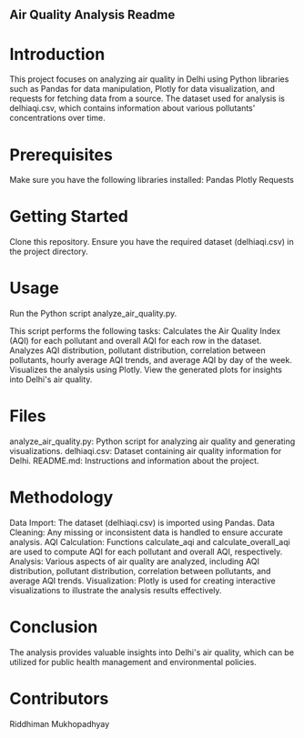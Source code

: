 ## Air Quality Analysis Readme

# Introduction
This project focuses on analyzing air quality in Delhi using Python libraries such as Pandas for data manipulation, Plotly for data visualization, and requests for fetching data from a source. The dataset used for analysis is delhiaqi.csv, which contains information about various pollutants' concentrations over time.

# Prerequisites
Make sure you have the following libraries installed:
Pandas
Plotly
Requests

# Getting Started

Clone this repository.
Ensure you have the required dataset (delhiaqi.csv) in the project directory.

# Usage
Run the Python script analyze_air_quality.py.

This script performs the following tasks:
Calculates the Air Quality Index (AQI) for each pollutant and overall AQI for each row in the dataset.
Analyzes AQI distribution, pollutant distribution, correlation between pollutants, hourly average AQI trends, and average AQI by day of the week.
Visualizes the analysis using Plotly.
View the generated plots for insights into Delhi's air quality.

# Files
analyze_air_quality.py: Python script for analyzing air quality and generating visualizations.
delhiaqi.csv: Dataset containing air quality information for Delhi.
README.md: Instructions and information about the project.

# Methodology
Data Import: The dataset (delhiaqi.csv) is imported using Pandas.
Data Cleaning: Any missing or inconsistent data is handled to ensure accurate analysis.
AQI Calculation: Functions calculate_aqi and calculate_overall_aqi are used to compute AQI for each pollutant and overall AQI, respectively.
Analysis: Various aspects of air quality are analyzed, including AQI distribution, pollutant distribution, correlation between pollutants, and average AQI trends.
Visualization: Plotly is used for creating interactive visualizations to illustrate the analysis results effectively.

# Conclusion
The analysis provides valuable insights into Delhi's air quality, which can be utilized for public health management and environmental policies.

# Contributors
Riddhiman Mukhopadhyay

